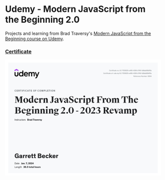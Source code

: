 # Udemy - Modern JavaScript from the Beginning 2.0

Projects and learning from Brad Traversy's [Modern JavaScript from the Beginning course on Udemy](https://www.udemy.com/course/modern-javascript-from-the-beginning/).

### [Certificate]()

!["Certificate"](./Certificate.jpg)
